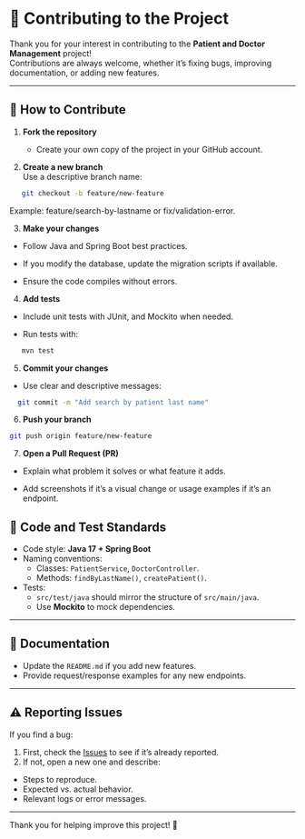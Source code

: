 # 🤝 Contributing to the Project

Thank you for your interest in contributing to the **Patient and Doctor Management** project!  
Contributions are always welcome, whether it’s fixing bugs, improving documentation, or adding new features.

---

## 📌 How to Contribute

1. **Fork the repository**  
   - Create your own copy of the project in your GitHub account.

2. **Create a new branch**  
   Use a descriptive branch name:
```bash
   git checkout -b feature/new-feature
```
Example: feature/search-by-lastname or fix/validation-error.

3. **Make your changes**

- Follow Java and Spring Boot best practices.

- If you modify the database, update the migration scripts if available.

- Ensure the code compiles without errors.

4. **Add tests**

- Include unit tests with JUnit, and Mockito when needed.

- Run tests with:
```bash
   mvn test
```
5. **Commit your changes**
- Use clear and descriptive messages:
```bash
  git commit -m "Add search by patient last name"
```

6. **Push your branch**
```bash
git push origin feature/new-feature
```

7. **Open a Pull Request (PR)**

- Explain what problem it solves or what feature it adds.

- Add screenshots if it’s a visual change or usage examples if it’s an endpoint.

## 🧪 Code and Test Standards

- Code style: **Java 17 + Spring Boot**  
- Naming conventions:  
  - Classes: `PatientService`, `DoctorController`.  
  - Methods: `findByLastName()`, `createPatient()`.  
- Tests:  
  - `src/test/java` should mirror the structure of `src/main/java`.  
  - Use **Mockito** to mock dependencies.  

---

## 📄 Documentation

- Update the `README.md` if you add new features.  
- Provide request/response examples for any new endpoints.  

---

## ⚠️ Reporting Issues

If you find a bug:

1. First, check the [Issues](https://github.com/veradelacruz/mini-netflix/issues) to see if it’s already reported.  
2. If not, open a new one and describe:  
- Steps to reproduce.  
- Expected vs. actual behavior.  
- Relevant logs or error messages.  

---

Thank you for helping improve this project! 💙

